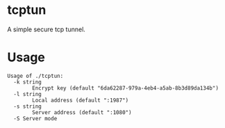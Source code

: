 # tcptun

A simple secure tcp tunnel.

# Usage  

```
Usage of ./tcptun:  
  -k string
        Encrypt key (default "6da62287-979a-4eb4-a5ab-8b3d89da134b")
  -l string
        Local address (default ":1987")
  -s string
        Server address (default ":1080")
  -S Server mode
```
